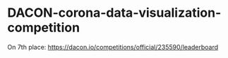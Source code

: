 # DACON-corona-data-visualization-competition
On 7th place: https://dacon.io/competitions/official/235590/leaderboard
